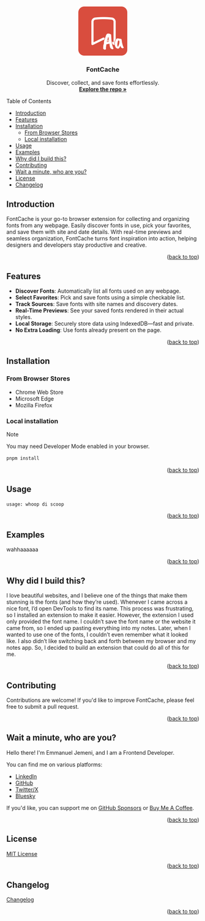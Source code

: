 <a id="readme-top"></a>

<br />
<div align="center">
  <a href="https://github.com/Jemeni11/FontCache"><img src="logo.png" alt="Logo" width="128" height="128"></a>

<h3 align="center">FontCache</h3>

  <p align="center">
    Discover, collect, and save fonts effortlessly.
    <br />
    <a href="https://github.com/Jemeni11/FontCache"><strong>Explore the repo »</strong></a>
    <br />
  </p>
</div>

Table of Contents

- [Introduction](#introduction)
- [Features](#features)
- [Installation](#installation)
  - [From Browser Stores](#from-browser-stores)
  - [Local installation](#local-installation)
- [Usage](#usage)
- [Examples](#examples)
- [Why did I build this?](#why-did-i-build-this)
- [Contributing](#contributing)
- [Wait a minute, who are you?](#wait-a-minute-who-are-you)
- [License](#license)
- [Changelog](#changelog)

## Introduction

FontCache is your go-to browser extension for collecting and organizing fonts from any webpage. Easily discover fonts in use, pick your favorites, and save them with site and date details. With real-time previews and seamless organization, FontCache turns font inspiration into action, helping designers and developers stay productive and creative.

<p align="right">(<a href="#readme-top">back to top</a>)</p>

## Features

- **Discover Fonts**: Automatically list all fonts used on any webpage.
- **Select Favorites**: Pick and save fonts using a simple checkable list.
- **Track Sources**: Save fonts with site names and discovery dates.
- **Real-Time Previews**: See your saved fonts rendered in their actual styles.
- **Local Storage**: Securely store data using IndexedDB—fast and private.
- **No Extra Loading**: Use fonts already present on the page.


<p align="right">(<a href="#readme-top">back to top</a>)</p>

## Installation

### From Browser Stores

- Chrome Web Store
- Microsoft Edge
- Mozilla Firefox

### Local installation

> [!NOTE]
> 
> You may need Developer Mode enabled in your browser.

```sh
pnpm install
```

<p align="right">(<a href="#readme-top">back to top</a>)</p>

## Usage

```
usage: whoop di scoop
```

<p align="right">(<a href="#readme-top">back to top</a>)</p>

## Examples

wahhaaaaaa


<p align="right">(<a href="#readme-top">back to top</a>)</p>

## Why did I build this?

I love beautiful websites, and I believe one of the things that make them stunning is the fonts (and how they’re used). Whenever I came across a nice font, I’d open DevTools to find its name. This process was frustrating, so I installed an extension to make it easier. However, the extension I used only provided the font name. I couldn’t save the font name or the website it came from, so I ended up pasting everything into my notes. Later, when I wanted to use one of the fonts, I couldn’t even remember what it looked like. I also didn’t like switching back and forth between my browser and my notes app. So, I decided to build an extension that could do all of this for me.

<p align="right">(<a href="#readme-top">back to top</a>)</p>

## Contributing

Contributions are welcome! If you'd like to improve FontCache, please feel free to submit a pull request.

<p align="right">(<a href="#readme-top">back to top</a>)</p>

## Wait a minute, who are you?

Hello there! I'm Emmanuel Jemeni, and I am a Frontend Developer.

You can find me on various platforms:

- [LinkedIn](https://www.linkedin.com/in/emmanuel-jemeni)
- [GitHub](https://github.com/Jemeni11)
- [Twitter/X](https://twitter.com/Jemeni11_)
- [Bluesky](https://bsky.app/profile/jemeni11.bsky.social)

If you'd like, you can support me on [GitHub Sponsors](https://github.com/sponsors/Jemeni11/)
or [Buy Me A Coffee](https://www.buymeacoffee.com/jemeni11).

<p align="right">(<a href="#readme-top">back to top</a>)</p>

## License

[MIT License](LICENSE)

<p align="right">(<a href="#readme-top">back to top</a>)</p>


## Changelog
[Changelog](/CHANGELOG.md)

<p align="right">(<a href="#readme-top">back to top</a>)</p>
